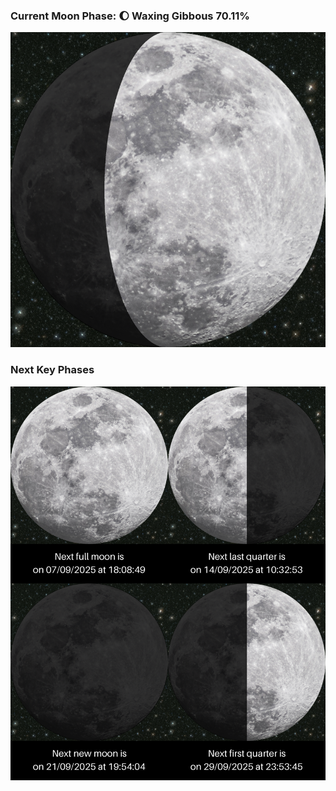 ### Current Moon Phase: 🌔 Waxing Gibbous 70.11%
![Moon Phase](moonphase.png)
### Next Key Phases
![Gallery](gallery.png)